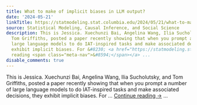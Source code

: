 ```yaml
---
title: What to make of implicit biases in LLM output?
date: '2024-05-21'
linkTitle: https://statmodeling.stat.columbia.edu/2024/05/21/what-to-make-of-implicit-biases-in-llm-output/
source: Statistical Modeling, Causal Inference, and Social Science
description: This is Jessica. Xuechunzi Bai, Angelina Wang, Ilia Sucholutsky, and
  Tom Griffiths, posted a paper recently showing that when you prompt a number of
  large language models to do IAT-inspired tasks and make associated decisions, they
  exhibit implicit biases. For &#8230; <a href="https://statmodeling.stat.columbia.edu/2024/05/21/what-to-make-of-implicit-biases-in-llm-output/">Continue
  reading <span class="meta-nav">&#8594;</span></a> ...
disable_comments: true
---
```

This is Jessica. Xuechunzi Bai, Angelina Wang, Ilia Sucholutsky, and Tom Griffiths, posted a paper recently showing that when you prompt a number of large language models to do IAT-inspired tasks and make associated decisions, they exhibit implicit biases. For &#8230; <a href="https://statmodeling.stat.columbia.edu/2024/05/21/what-to-make-of-implicit-biases-in-llm-output/">Continue reading <span class="meta-nav">&#8594;</span></a> ...